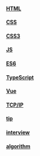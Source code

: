 #### [HTML](/posts/HTML)
#### [CSS](/posts/CSS)
#### [CSS3](/posts/CSS3)
#### [JS](/posts/JS)
#### [ES6](/posts/ES6)
#### [TypeScript](/posts/TypeScript)
#### [Vue](/posts/vue)
#### [TCP/IP](/posts/TCP_IP)
#### [tip](/posts/tip)
#### [interview](/posts/interview)
#### [algorithm](/posts/algorithm)
